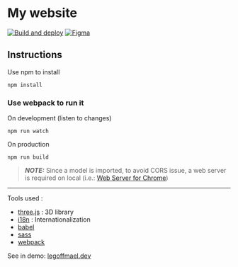 # My website

[![Build and deploy](https://github.com/LeGoffMael/me/actions/workflows/webpack.yml/badge.svg)](https://github.com/LeGoffMael/me/actions/workflows/webpack.yml)
[![Figma](https://img.shields.io/badge/Figma-F24E1E?logo=figma&logoColor=white)](https://www.figma.com/file/khgIi94w4kH3GYKKtxTAhV/legoffmael.dev?node-id=2%3A167&t=hdsHKTy89iyFjKKd-1)

## Instructions

Use npm to install

```
npm install
```

### Use webpack to run it

On development (listen to changes)
```
npm run watch
```

On production
```
npm run build
```

> **_NOTE:_** Since a model is imported, to avoid CORS issue, a web server is required on local (i.e.: [Web Server for Chrome](https://chrome.google.com/webstore/detail/web-server-for-chrome/ofhbbkphhbklhfoeikjpcbhemlocgigb))

---

Tools used :
- [three.js](https://threejs.org/) : 3D library
- [i18n](https://www.i18next.com/) : Internationalization
- [babel](https://babeljs.io/)
- [sass](https://sass-lang.com/)
- [webpack](https://webpack.js.org/)

See in demo: [legoffmael.dev](https://legoffmael.dev)